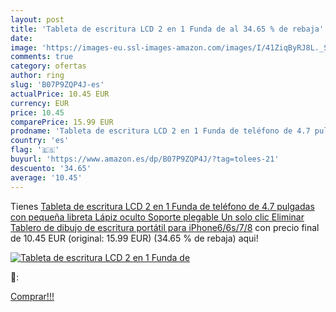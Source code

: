 ```yaml
---
layout: post
title: 'Tableta de escritura LCD 2 en 1 Funda de al 34.65 % de rebaja'
date: 
image: 'https://images-eu.ssl-images-amazon.com/images/I/41ZiqByRJ8L._SL200_.jpg'
comments: true
category: ofertas
author: ring
slug: 'B07P9ZQP4J-es'
actualPrice: 10.45 EUR
currency: EUR
price: 10.45
comparePrice: 15.99 EUR
prodname: 'Tableta de escritura LCD 2 en 1 Funda de teléfono de 4.7 pulgadas con pequeña libreta Lápiz oculto Soporte plegable Un solo clic Eliminar Tablero de dibujo de escritura portátil para iPhone6/6s/7/8'
country: 'es'
flag: '🇪🇸'
buyurl: 'https://www.amazon.es/dp/B07P9ZQP4J/?tag=tolees-21'
descuento: '34.65'
average: '10.45'
---
```


Tienes [Tableta de escritura LCD 2 en 1 Funda de teléfono de 4.7 pulgadas con pequeña libreta Lápiz oculto Soporte plegable Un solo clic Eliminar Tablero de dibujo de escritura portátil para iPhone6/6s/7/8](https://www.amazon.es/dp/B07P9ZQP4J/?tag=tolees-21) con precio final de  10.45 EUR (original: 15.99 EUR) (34.65 %  de rebaja) aqui!

[![Tableta de escritura LCD 2 en 1 Funda de](https://images-eu.ssl-images-amazon.com/images/I/41ZiqByRJ8L._SL200_.jpg)](https://www.amazon.es/dp/B07P9ZQP4J/?tag=tolees-21)

🔎:


[Comprar!!!](https://www.amazon.es/dp/B07P9ZQP4J/?tag=tolees-21)
